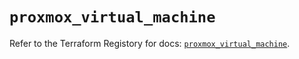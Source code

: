 # `proxmox_virtual_machine`

Refer to the Terraform Registory for docs: [`proxmox_virtual_machine`](https://www.terraform.io/docs/providers/proxmox/r/virtual_machine).
